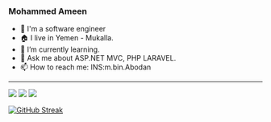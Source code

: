 ### Mohammed Ameen

- 👋 I'm a software engineer
- 🏠 I live in Yemen - Mukalla.
- 🌱 I’m currently learning.
- 💬 Ask me about ASP.NET MVC, PHP LARAVEL.
- 📫 How to reach me: INS:m.bin.Abodan

<hr/>
<img src="https://github-readme-stats.vercel.app/api?username=HamzaBlala49&count_private=true&show_icons=true&hide_title=true" />
<img src="https://github-profile-trophy.vercel.app/?username=HamzaBlala49&theme=flat&no-frame=true&margin-w=30" />
<img src="https://github-readme-stats.vercel.app/api/top-langs/?username=HamzaBlala49&hide_title=true&layout=compact" />

[![GitHub Streak](https://github-readme-streak-stats.herokuapp.com?user=HamzaBlala49&theme=gruvbox_duo&hide_border=true)](https://github.com/Mohammed-Abodan-Jabri)
